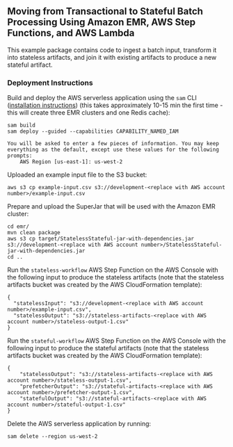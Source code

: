 ## Moving from Transactional to Stateful Batch Processing Using Amazon EMR, AWS Step Functions, and AWS Lambda
This example package contains code to ingest a batch input, transform it into stateless artifacts, and join it with existing artifacts to produce a new stateful artifact.

### Deployment Instructions

Build and deploy the AWS serverless application using the `sam` CLI ([installation instructions](https://docs.aws.amazon.com/serverless-application-model/latest/developerguide/serverless-sam-cli-install.html)) (this takes approximately 10-15 min the first time - this will create three EMR clusters and one Redis cache):
```
sam build
sam deploy --guided --capabilities CAPABILITY_NAMED_IAM

You will be asked to enter a few pieces of information. You may keep everything as the default, except use these values for the following prompts:
	AWS Region [us-east-1]: us-west-2
```

Uploaded an example input file to the S3 bucket:
```
aws s3 cp example-input.csv s3://development-<replace with AWS account number>/example-input.csv
```

Prepare and upload the SuperJar that will be used with the Amazon EMR cluster:
```
cd emr/
mvn clean package
aws s3 cp target/StatelessStateful-jar-with-dependencies.jar s3://development-<replace with AWS account number>/StatelessStateful-jar-with-dependencies.jar
cd ..
```

Run the `stateless-workflow` AWS Step Function on the AWS Console with the following input to produce the stateless artifacts (note that the stateless artifacts bucket was created by the AWS CloudFormation template):
```
{
  "statelessInput": "s3://development-<replace with AWS account number>/example-input.csv",
  "statelessOutput": "s3://stateless-artifacts-<replace with AWS account number>/stateless-output-1.csv"
}
```

Run the `stateful-workflow` AWS Step Function on the AWS Console with the following input to produce the stateful artifacts (note that the stateless artifacts bucket was created by the AWS CloudFormation template):
```
{
    "statelessOutput": "s3://stateless-artifacts-<replace with AWS account number>/stateless-output-1.csv",
    "prefetcherOutput": "s3://stateful-artifacts-<replace with AWS account number>/prefetcher-output-1.csv",
    "statefulOutput": "s3://stateful-artifacts-<replace with AWS account number>/stateful-output-1.csv"
}
```

Delete the AWS serverless application by running:
```
sam delete --region us-west-2
```
